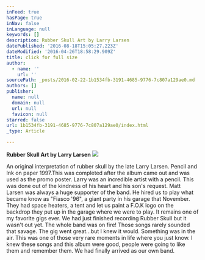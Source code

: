 ```yaml
---
inFeed: true
hasPage: true
inNav: false
inLanguage: null
keywords: []
description: Rubber Skull Art by Larry Larsen
datePublished: '2016-08-18T15:05:27.223Z'
dateModified: '2016-04-26T18:58:29.909Z'
title: click for full size
author:
  - name: ''
    url: ''
sourcePath: _posts/2016-02-22-1b1534fb-3191-4685-9776-7c807a129ae0.md
authors: []
publisher:
  name: null
  domain: null
  url: null
  favicon: null
starred: false
url: 1b1534fb-3191-4685-9776-7c807a129ae0/index.html
_type: Article

---
```

**Rubber Skull Art by Larry Larsen**
![](https://s3-us-west-2.amazonaws.com/the-grid-img/p/da752780e36c5df8b6eccc6802b9c1dc9150e7de.jpg)

An original interpretation of rubber skull by the late Larry Larsen. Pencil and Ink on paper 1997.This was completed after the album came out and was used as the promo poster. Larry was an incredible artist with a pencil. This was done out of the kindness of his heart and his son's request. Matt Larsen was always a huge supporter of the band. He hired us to play what became know as "Fiasco '96", a giant party in his garage that November. They had space heaters, a tent and let us paint a F.O.K logo on the backdrop they put up in the garage where we were to play. It remains one of my favorite gigs ever. We had just finished recording Rubber Skull but it wasn't out yet. The whole band was on fire! Those songs rarely sounded that savage. The gig went great...but I knew it would. Something was in the air. This was one of those very rare moments in life where you just know. I knew these songs and this album were good, people were going to like them and remember them. We had finally arrived as our own band.